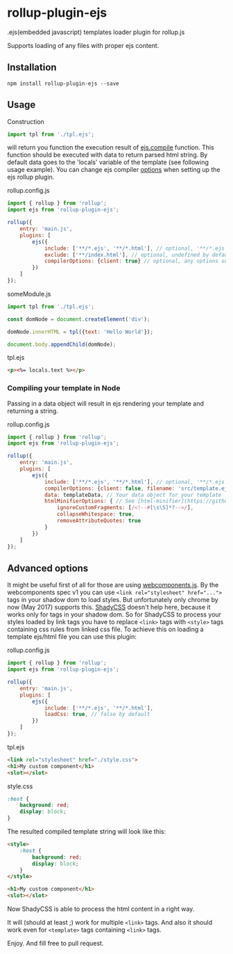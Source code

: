 # rollup-plugin-ejs
.ejs(embedded javascript) templates loader plugin for rollup.js

Supports loading of any files with proper ejs content.

## Installation
```
npm install rollup-plugin-ejs --save
```

## Usage
Construction
```javascript
import tpl from './tpl.ejs';
```
will return you function the execution result of [ejs.compile](https://github.com/mde/ejs#usage) function.
This function should be executed with data to return parsed html string.
By default data goes to the 'locals' variable of the template (see following usage example).
You can change ejs compiler [options](https://github.com/mde/ejs#options) when setting up the ejs rollup plugin.


rollup.config.js
```javascript
import { rollup } from 'rollup';
import ejs from 'rollup-plugin-ejs';

rollup({
    entry: 'main.js',
    plugins: [
        ejs({
            include: ['**/*.ejs', '**/*.html'], // optional, '**/*.ejs' by default
            exclude: ['**/index.html'], // optional, undefined by default
            compilerOptions: {client: true} // optional, any options supported by ejs compiler
        })
    ]
});
```

someModule.js
```javascript
import tpl from './tpl.ejs';

const domNode = document.createElement('div');

domNode.innerHTML = tpl({text: 'Hello World'});

document.body.appendChild(domNode);
```

tpl.ejs
```html
<p><%= locals.text %></p>
```

### Compiling your template in Node
Passing in a data object will result in ejs rendering your template and returning a string.

rollup.config.js
```javascript
import { rollup } from 'rollup';
import ejs from 'rollup-plugin-ejs';

rollup({
    entry: 'main.js',
    plugins: [
        ejs({
            include: ['**/*.ejs', '**/*.html'], // optional, '**/*.ejs' by default
            compilerOptions: {client: false, filename: 'src/template.ejs.html'}, // See [ejs.compile](https://github.com/mde/ejs#usage) for more options
            data: templateData, // Your data object for your template
            htmlMinifierOptions: { // See [html-minifier](https://github.com/kangax/html-minifier) for all options
                ignoreCustomFragments: [/<!--#[\s\S]*?-->/],
                collapseWhitespace: true,
                removeAttributeQuotes: true
            }
        })
    ]
});
```

## Advanced options

It might be useful first of all for those are using [webcomponents.js](https://github.com/webcomponents/webcomponentsjs).
By the webcomponents spec v1 you can use ```<link rel="stylesheet" href="...">``` tags in your shadow dom to load styles.
But unfortunately only chrome by now (May 2017) supports this.
[ShadyCSS](https://github.com/webcomponents/shadycss) doesn't help here, because it works only for <style>...</style> tags in your shadow dom.
So for ShadyCSS to process your styles loaded by link tags you have to replace ```<link>``` tags with ```<style>``` tags containing css rules from linked css file.
To achieve this on loading a template ejs/html file you can use this plugin:

rollup.config.js
```javascript
import { rollup } from 'rollup';
import ejs from 'rollup-plugin-ejs';

rollup({
    entry: 'main.js',
    plugins: [
        ejs({
            include: ['**/*.ejs', '**/*.html'],
            loadCss: true, // false by default
        })
    ]
});
```

tpl.ejs
```html
<link rel="stylesheet" href="./style.css">
<h1>My custom component</h1>
<slot></slot>
```

style.css
```css
:host {
    background: red;
    display: block;
}
```

The resulted compiled template string will look like this:

```html
<style>
    :host {
        background: red;
        display: block;
    }
</style>

<h1>My custom component</h1>
<slot></slot>
```

Now ShadyCSS is able to process the html content in a right way.

It will (should at least ;) work for multiple ```<link>``` tags.
And also it should work even for ```<template>``` tags containing ```<link>``` tags.


Enjoy. And fill free to pull request.
